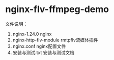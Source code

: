 # nginx-flv-ffmpeg-demo

文件说明：
1. nginx-1.24.0 nginx
2. nginx-http-flv-module rmtpflv流媒体插件
3. nginx.conf nginx配置文件
4. 安装与测试.txt 安装与测试文档